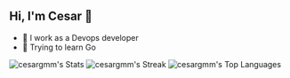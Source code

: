 ## Hi, I'm Cesar 👋

- 🔭 I work as a Devops developer
- 🌱 Trying to learn Go

![cesargmm's Stats](https://github-readme-stats.vercel.app/api?username=cesargmm&theme=ayu-mirage&show_icons=true&hide_border=true&count_private=true)
![cesargmm's Streak](https://github-readme-streak-stats.herokuapp.com/?user=cesargmm&theme=ayu-mirage&hide_border=true)
![cesargmm's Top Languages](https://github-readme-stats.vercel.app/api/top-langs/?username=cesargmm&theme=ayu-mirage&show_icons=true&hide_border=true&layout=compact)
